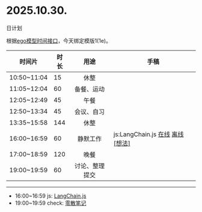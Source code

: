 # 2025.10.30.
日计划

根据[ego模型时间接口](https://gitee.com/hyg/blog/blob/master/timeflow.md)，今天绑定模版1(1e)。

| 时间片 | 时长 | 用途 | 手稿 |
| --- | --- | :---: | --- |
| 10:50~11:04 | 15 | 休整 |  |
| 11:05~12:04 | 60 | 备餐、运动 |  |
| 12:05~12:49 | 45 | 午餐 |  |
| 12:50~13:34 | 45 | 会议、自习 |  |
| 13:35~15:58 | 144 | 休整 |  |
| 16:00~16:59 | 60 | 静默工作 | js:LangChain.js [在线](http://simp.ly/p/4QDThK) [离线](../../draft/2025/20251030160000.md) <a href="mailto:huangyg@mars22.com?subject=关于2025.10.30.[js:LangChain.js]任务&body=日期: 20251030%0D%0A序号: 5%0D%0A手稿:../../draft/2025/20251030160000.md%0D%0A---请勿修改邮件主题及以上内容 从下一行开始写您的想法---%0D%0A">[想法]</a> |
| 17:00~18:59 | 120 | 晚餐 |  |
| 19:00~19:59 | 60 | 讨论、整理提交 |  |

---

- 16:00~16:59	js: [LangChain.js](../../draft/2025/20251030.01.md)
- 19:00~19:59	check: [零散笔记](../../draft/2025/20251030.02.md)
